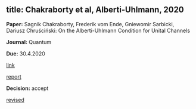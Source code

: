 
title: Chakraborty et al, Alberti-Uhlmann, 2020
---

**Paper:** Sagnik Chakraborty, Frederik vom Ende, Gniewomir Sarbicki, Dariusz Chruściński: On the Alberti-Uhlmann Condition for Unital Channels

**Journal:** Quantum

**Due:** 30.4.2020

[link](https://arxiv.org/abs/2003.07889v2)

[report](REF_chakraborty2020/report.pdf)

**Decision:** accept

[revised](REF_chakraborty2020/revised.pdf)



